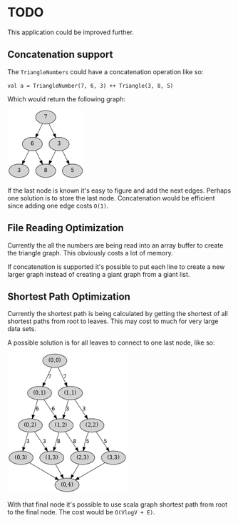 # TODO

This application could be improved further.

## Concatenation support

The `TriangleNumbers` could have a concatenation operation like so:

```
val a = TriangleNumber(7, 6, 3) ++ Triangle(3, 8, 5)
```

Which would return the following graph:

![](images/short.png)

If the last node is known it's easy to figure and add the next edges.
Perhaps one solution is to store the last node. Concatenation would be
efficient since adding one edge costs `O(1)`.

## File Reading Optimization

Currently the all the numbers are being read into an array buffer to
create the triangle graph. This obviously costs a lot of memory.

If concatenation is supported it's possible to put each line to create a
new larger graph instead of creating a giant graph from a giant list.

## Shortest Path Optimization

Currently the shortest path is being calculated by getting the shortest
of all shortest paths from root to leaves. This may cost to much for
very large data sets.

A possible solution is for all leaves to connect to one last node, like
so:

![](images/shortest-path.png)

With that final node it's possible to use scala graph shortest path from
root to the final node. The cost would be `O(VlogV + E)`.